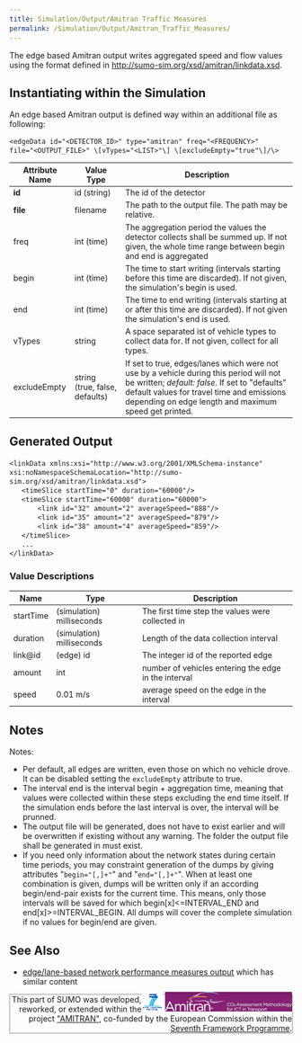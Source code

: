 ```yaml
---
title: Simulation/Output/Amitran Traffic Measures
permalink: /Simulation/Output/Amitran_Traffic_Measures/
---
```


The edge based Amitran output writes aggregated speed and flow values
using the format defined in
<http://sumo-sim.org/xsd/amitran/linkdata.xsd>.

## Instantiating within the Simulation

An edge based Amitran output is defined way within an additional file as
following:

```
<edgeData id="<DETECTOR_ID>" type="amitran" freq="<FREQUENCY>"
file="<OUTPUT_FILE>" \[vTypes="<LIST>"\] \[excludeEmpty="true"\]/\>
```

| Attribute Name | Value Type                     | Description                                                   |
| -------------- | ------------------------------ | ------------------------------------------------------------- |
| **id**         | id (string)                    | The id of the detector                                        |
| **file**       | filename                       | The path to the output file. The path may be relative.        |
| freq           | int (time)                     | The aggregation period the values the detector collects shall be summed up. If not given, the whole time range between begin and end is aggregated                                                                                              |
| begin          | int (time)                     | The time to start writing (intervals starting before this time are discarded). If not given, the simulation's begin is used.                                                                                                                    |
| end            | int (time)                     | The time to end writing (intervals starting at or after this time are discarded). If not given the simulation's end is used.                                                                                                                    |
| vTypes         | string                         | A space separated ist of vehicle types to collect data for. If not given, collect for all types.        |
| excludeEmpty   | string (true, false, defaults) | If set to true, edges/lanes which were not use by a vehicle during this period will not be written; *default: false*. If set to "defaults" default values for travel time and emissions depending on edge length and maximum speed get printed. |

## Generated Output

```
<linkData xmlns:xsi="http://www.w3.org/2001/XMLSchema-instance" xsi:noNamespaceSchemaLocation="http://sumo-sim.org/xsd/amitran/linkdata.xsd">
   <timeSlice startTime="0" duration="60000"/>
   <timeSlice startTime="60000" duration="60000">
       <link id="32" amount="2" averageSpeed="888"/>
       <link id="35" amount="2" averageSpeed="879"/>
       <link id="38" amount="4" averageSpeed="859"/>
   </timeSlice>
   ...
</linkData>
```

### Value Descriptions

| Name      | Type                      | Description                                          |
| --------- | ------------------------- | ---------------------------------------------------- |
| startTime | (simulation) milliseconds | The first time step the values were collected in     |
| duration  | (simulation) milliseconds | Length of the data collection interval               |
| link\@id   | (edge) id                 | The integer id of the reported edge                  |
| amount    | int                       | number of vehicles entering the edge in the interval |
| speed     | 0.01 m/s                  | average speed on the edge in the interval            |

## Notes

Notes:

- Per default, all edges are written, even those on which no vehicle
  drove. It can be disabled setting the
  `excludeEmpty` attribute to true.
- The interval end is the interval begin + aggregation time, meaning
  that values were collected within these steps excluding the end time
  itself. If the simulation ends before the last interval is over, the
  interval will be prunned.
- The output file will be generated, does not have to exist earlier
  and will be overwritten if existing without any warning. The folder
  the output file shall be generated in must exist.
- If you need only information about the network states during certain
  time periods, you may constraint generation of the dumps by giving
  attributes "`begin="[,]+"`" and "`end="[,]+"`". When at
  least one combination is given, dumps will be written only if an
  according begin/end-pair exists for the current time. This means,
  only those intervals will be saved for which
  begin[x]<=INTERVAL_END and end[x]>=INTERVAL_BEGIN. All dumps
  will cover the complete simulation if no values for begin/end are
  given.

## See Also

- [edge/lane-based network performance measures
  output](../../Simulation/Output/Lane-_or_Edge-based_Traffic_Measures.md)
  which has similar content

<div style="border:1px solid #909090; min-height: 35px;" align="right">
<span style="float: right; margin-top: -5px;"><a href="http://cordis.europa.eu/fp7/home_en.html"><img src="../../images/FP7-small.gif" alt="Seventh Framework Programme"></a>
<a href="http://amitran.eu/"><img src="../../images/AMITRAN-small.png" alt="AMITRAN project"></a></span>
<span style="">This part of SUMO was developed, reworked, or extended within the project 
<a href="http://amitran.eu/">"AMITRAN"</a>, co-funded by the European Commission within the <a href="http://cordis.europa.eu/fp7/home_en.html">Seventh Framework Programme</a>.</span></div>